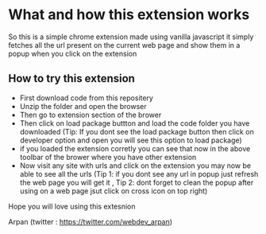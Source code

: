 
# What and how this extension  works

So this is a simple chrome extension made using vanilla javascript it simply fetches all the url present on the current web page and show them in a popup when you click on the extension 

## How to try this extension

- First download code from this repositery  
- Unzip the folder and open the browser 
- Then go to extension section of the brower 
- Then click on load package buttton and load the code folder you have downloaded (Tip: If you dont see the load package button then click on developer option and open you will see this option to load package)
- if you loaded the extension corretly you can see that now in the above toolbar of the brower where you have other extension 
- Now visit any site with urls and click on the extension you may now be able to see all the urls (Tip 1: if you dont see any url in popup just refresh the web page you will get it , Tip 2: dont forget to clean the popup after using on a web page jsut click on cross icon on top right)

Hope you will love using this extesnion 

Arpan
(twitter : https://twitter.com/webdev_arpan)
